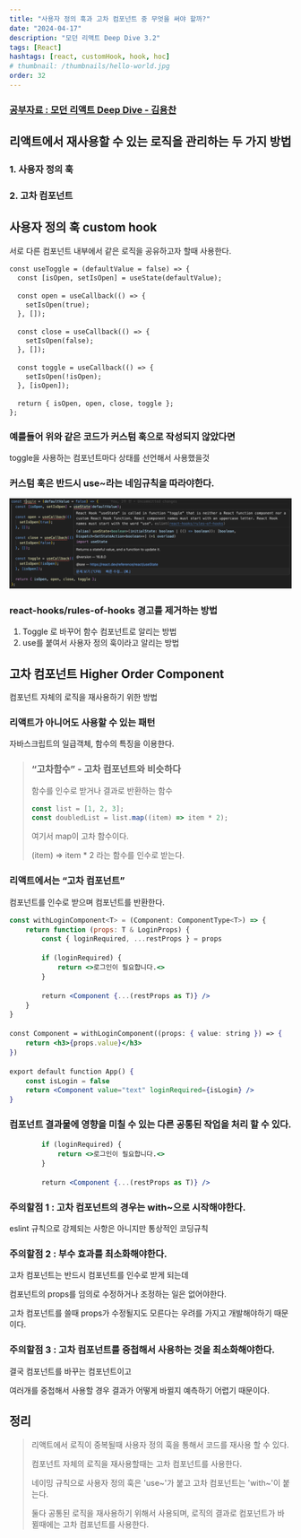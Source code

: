 ```yaml
---
title: "사용자 정의 훅과 고차 컴포넌트 중 무엇을 써야 할까?"
date: "2024-04-17"
description: "모던 리액트 Deep Dive 3.2"
tags: [React]
hashtags: [react, customHook, hook, hoc]
# thumbnail: /thumbnails/hello-world.jpg
order: 32
---
```


### [공부자료 : 모던 리액트 Deep Dive - 김용찬](https://yceffort.kr/2023/10/react-deep-dive)

## 리액트에서 재사용할 수 있는 로직을 관리하는 두 가지 방법

### 1. 사용자 정의 훅

### 2. 고차 컴포넌트

## 사용자 정의 훅 custom hook

서로 다른 컴포넌트 내부에서 같은 로직을 공유하고자 할때 사용한다.

```tsx
const useToggle = (defaultValue = false) => {
  const [isOpen, setIsOpen] = useState(defaultValue);

  const open = useCallback(() => {
    setIsOpen(true);
  }, []);

  const close = useCallback(() => {
    setIsOpen(false);
  }, []);

  const toggle = useCallback(() => {
    setIsOpen(!isOpen);
  }, [isOpen]);

  return { isOpen, open, close, toggle };
};
```

### 예를들어 위와 같은 코드가 커스텀 훅으로 작성되지 않았다면

toggle을 사용하는 컴포넌트마다 상태를 선언해서 사용했을것

### 커스텀 훅은 반드시 use~라는 네임규칙을 따라야한다.

<img src="./react-deepdive-3.2-1.png" alt="example code" />

### react-hooks/rules-of-hooks 경고를 제거하는 방법

1. Toggle 로 바꾸어 함수 컴포넌트로 알리는 방법
2. use를 붙여서 사용자 정의 훅이라고 알리는 방법

## 고차 컴포넌트 Higher Order Component

컴포넌트 자체의 로직을 재사용하기 위한 방법

### 리액트가 아니어도 사용할 수 있는 패턴

자바스크립트의 일급객체, 함수의 특징을 이용한다.

> ### “고차함수” - 고차 컴포넌트와 비슷하다
>
> 함수를 인수로 받거나 결과로 반환하는 함수
>
> ```jsx
> const list = [1, 2, 3];
> const doubledList = list.map((item) => item * 2);
> ```
>
> 여기서 map이 고차 함수이다.
>
> (item) => item \* 2 라는 함수를 인수로 받는다.

### 리액트에서는 “고차 컴포넌트”

컴포넌트를 인수로 받으며 컴포넌트를 반환한다.

```jsx
const withLoginComponent<T> = (Component: ComponentType<T>) => {
	return function (props: T & LoginProps) {
		const { loginRequired, ...restProps } = props

		if (loginRequired) {
			return <>로그인이 필요합니다.<>
		}

		return <Component {...(restProps as T)} />
	}
}

const Component = withLoginComponent((props: { value: string }) => {
	return <h3>{props.value}</h3>
})

export default function App() {
	const isLogin = false
	return <Component value="text" loginRequired={isLogin} />
}
```

### 컴포넌트 결과물에 영향을 미칠 수 있는 다른 공통된 작업을 처리 할 수 있다.

```jsx
		if (loginRequired) {
			return <>로그인이 필요합니다.<>
		}

		return <Component {...(restProps as T)} />
```

### 주의할점 1 : 고차 컴포넌트의 경우는 with~으로 시작해야한다.

eslint 규칙으로 강제되는 사항은 아니지만 통상적인 코딩규칙

### 주의할점 2 : 부수 효과를 최소화해야한다.

고차 컴포넌트는 반드시 컴포넌트를 인수로 받게 되는데

컴포넌트의 props를 임의로 수정하거나 조정하는 일은 없어야한다.

고차 컴포넌트를 쓸때 props가 수정될지도 모른다는 우려를 가지고 개발해야하기 때문이다.

### 주의할점 3 : 고차 컴포넌트를 중첩해서 사용하는 것을 최소화해야한다.

결국 컴포넌트를 바꾸는 컴포넌트이고

여러개를 중첩해서 사용할 경우 결과가 어떻게 바뀔지 예측하기 어렵기 때문이다.

## 정리

> 리액트에서 로직이 중복될때 사용자 정의 훅을 통해서 코드를 재사용 할 수 있다.
>
> 컴포넌트 자체의 로직을 재사용할때는 고차 컴포넌트를 사용한다.
>
> 네이밍 규칙으로 사용자 정의 훅은 'use~'가 붙고 고차 컴포넌트는 'with~'이 붙는다.
>
> 둘다 공통된 로직을 재사용하기 위해서 사용되며, 로직의 결과로 컴포넌트가 바뀔때에는 고차 컴포넌트를 사용한다.
